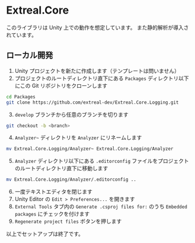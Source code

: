 # Extreal.Core

このライブラリは Unity 上での動作を想定しています。
また静的解析が導入されています。

## ローカル開発

1. Unity プロジェクトを新たに作成します（テンプレートは問いません）
1. プロジェクトのルートディレクトリ直下にある `Packages` ディレクトリ以下にこの Git リポジトリをクローンします

```bash
cd Packages
git clone https://github.com/extreal-dev/Extreal.Core.Logging.git
```

3. `develop` ブランチから任意のブランチを切ります

```bash
git checkout -b <branch>
```

4. `Analyzer~` ディレクトリを `Analyzer` にリネームします

```bash
mv Extreal.Core.Logging/Analyzer~ Extreal.Core.Logging/Analyzer
```

5. `Analyzer` ディレクトリ以下にある `.editorconfig` ファイルをプロジェクトのルートディレクトリ直下に移動します

```bash
mv Extreal.Core.Logging/Analyzer/.editorconfig ..
```

6. 一度テキストエディタを閉じます
1. Unity Editor の `Edit > Preferences...` を開きます
1. `External Tools` タブ内の `Generate .csproj files for:` のうち `Embedded packages` にチェックを付けます
1. `Regenerate project files` ボタンを押します

以上でセットアップは終了です。

